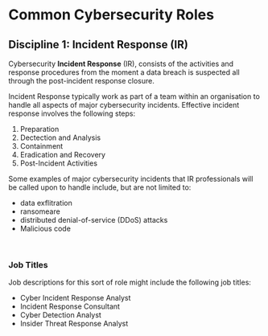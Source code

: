 # Common Cybersecurity Roles

## Discipline 1: Incident Response (IR)

Cybersecurity **Incident Response** (IR), consists of the activities and response procedures from the moment a data breach is suspected all through the post-incident response closure.

Incident Response typically work as part of a team within an organisation to handle all aspects of major cybersecurity incidents. Effective incident response involves the following steps: 

1. Preparation
2. Dectection and Analysis
3. Containment
4. Eradication and Recovery
5. Post-Incident Activities

Some examples of major cybersecurity incidents that IR professionals will be called upon to handle include, but are not limited to: 

- data exflitration
- ransomeare
- distributed denial-of-service (DDoS) attacks
- Malicious code

<br/>

### **Job Titles**

Job descriptions for this sort of role might include the following job titles:

- Cyber Incident Response Analyst
- Incident Response Consultant
- Cyber Detection Analyst
- Insider Threat Response Analyst

